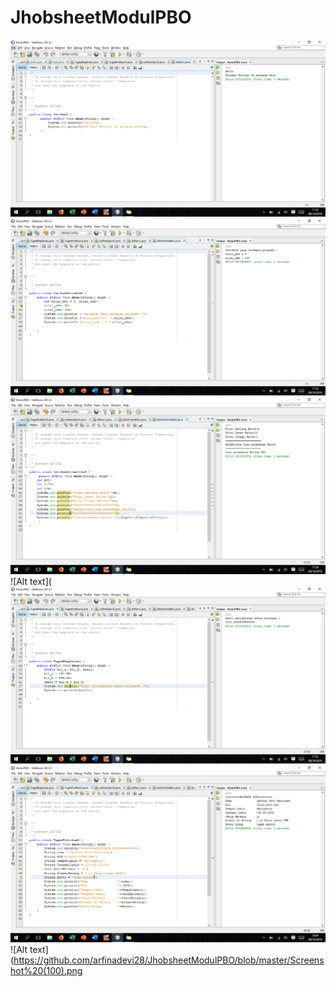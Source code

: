 # JhobsheetModulPBO
![Alt text](https://github.com/arfinadevi28/JhobsheetModulPBO/blob/master/Screenshot%20(94).png)
![Alt text](https://github.com/arfinadevi28/JhobsheetModulPBO/blob/master/Screenshot%20(95).png)
![Alt text](https://github.com/arfinadevi28/JhobsheetModulPBO/blob/master/Screenshot%20(96).png)
![Alt text](
![Alt text](https://github.com/arfinadevi28/JhobsheetModulPBO/blob/master/Screenshot%20(98).png)
![Alt text](https://github.com/arfinadevi28/JhobsheetModulPBO/blob/master/Screenshot%20(99).png)
![Alt text](https://github.com/arfinadevi28/JhobsheetModulPBO/blob/master/Screenshot%20(100).png
